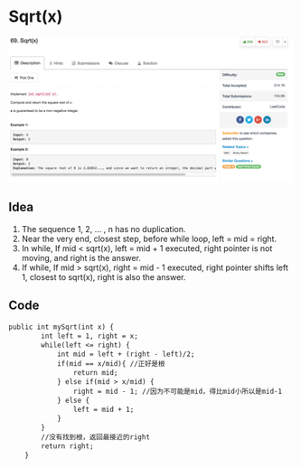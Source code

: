 # Sqrt\(x\)

![](../../../.gitbook/assets/screen-shot-2018-03-04-at-3.30.10-pm.png)

## Idea

1. The sequence 1, 2, ... , n has no duplication.
2. Near the very end, closest step, before while loop, left = mid = right.
3. In while, If mid &lt; sqrt\(x\), left = mid + 1 executed, right pointer is not moving, and right is the answer.
4. If while, If mid &gt; sqrt\(x\), right = mid - 1 executed, right pointer shifts left 1, closest to sqrt\(x\), right is also the answer.

## Code

```text
public int mySqrt(int x) {
        int left = 1, right = x;
        while(left <= right) {
            int mid = left + (right - left)/2;
            if(mid == x/mid){ //正好是根
                return mid;
            } else if(mid > x/mid) {
                right = mid - 1; //因为不可能是mid，得比mid小所以是mid-1
            } else {
                left = mid + 1;
            }
        }
        //没有找到根，返回最接近的right
        return right;
    }
```

